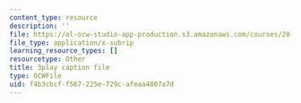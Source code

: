 ```yaml
---
content_type: resource
description: ''
file: https://ol-ocw-studio-app-production.s3.amazonaws.com/courses/20-219-becoming-the-next-bill-nye-writing-and-hosting-the-educational-show-january-iap-2015/f4b3cbcff567225e729cafeaa4807a7d_17uL1VoaWTQ.srt
file_type: application/x-subrip
learning_resource_types: []
resourcetype: Other
title: 3play caption file
type: OCWFile
uid: f4b3cbcf-f567-225e-729c-afeaa4807a7d
---
```

